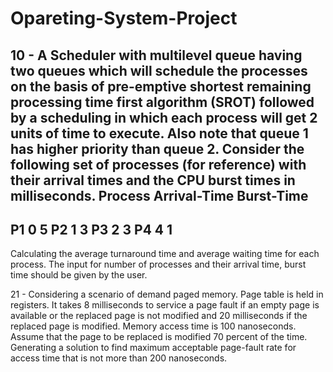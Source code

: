 # Opareting-System-Project 
10 - A Scheduler with multilevel queue having two queues which will schedule the processes on the basis of  pre-emptive shortest remaining processing time first algorithm (SROT)
followed by a scheduling in which each process will get 2 units of time to execute. Also note that queue 1 has higher priority than queue 2. 
Consider the following set of processes (for reference) with their arrival times and the CPU burst times in milliseconds. 
Process  Arrival-Time   Burst-Time 
---------------------------------------------- 
P1             0                             5 
P2             1                             3 
P3             2                             3 
P4             4                             1 
----------------------------------------------
Calculating the average turnaround time and average waiting time for each process. The input for number of processes  and their arrival time, burst time should be given 
by the user. 


21 - Considering a scenario of demand paged memory. Page table is held in registers. It takes 8 milliseconds to service a page fault if an empty page is available or the replaced 
page is not modified and 20 milliseconds if the replaced page is modified. Memory access time is 100 nanoseconds. Assume that the page to be replaced is modified 70 percent of the
time. Generating a solution to find maximum acceptable page-fault rate for access time that is not more than 200 nanoseconds.


